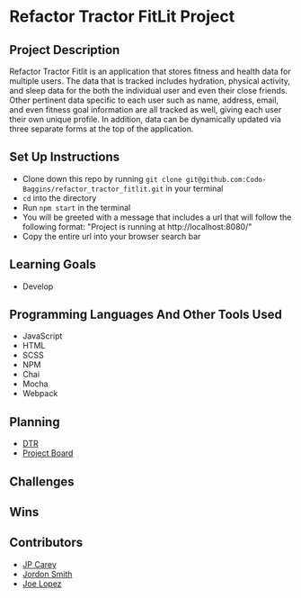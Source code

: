 # Refactor Tractor FitLit Project

## Project Description
Refactor Tractor Fitlit is an application that stores fitness and health data for multiple users.  The data that is tracked includes hydration, physical activity, and sleep data for the both the individual user and even their close friends. Other pertinent data specific to each user such as name, address, email, and even fitness goal information are all tracked as well, giving each user their own unique profile. In addition, data can be dynamically updated via three separate forms at the top of the application.   

## Set Up Instructions

- Clone down this repo by running `git clone git@github.com:Codo-Baggins/refactor_tractor_fitlit.git` in your terminal
- `cd` into the directory
- Run `npm start` in the terminal 
- You will be greeted with a message that includes a url that will follow the following format: "Project is running at http://localhost:8080/"
- Copy the entire url into your browser search bar

## Learning Goals
- Develop

## Programming Languages And Other Tools Used
- JavaScript
- HTML
- SCSS
- NPM 
- Chai
- Mocha
- Webpack

## Planning
- [DTR](https://github.com/Codo-Baggins/refactor_tractor_fitlit/blob/main/planning/DTR.md)
- [Project Board](https://github.com/Codo-Baggins/refactor_tractor_fitlit/projects/1)
## Challenges

## Wins

## Contributors
- [JP Carey](https://github.com/jaypeasee)
- [Jordon Smith](https://github.com/jdxsmith)
- [Joe Lopez](https://github.com/Codo-Baggins)
